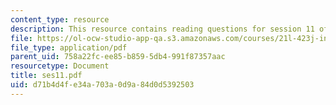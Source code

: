 ```yaml
---
content_type: resource
description: This resource contains reading questions for session 11 of the course.
file: https://ol-ocw-studio-app-qa.s3.amazonaws.com/courses/21l-423j-introduction-to-anglo-american-folk-music-fall-2005/d71b4d4fe34a703a0d9a84d0d5392503_ses11.pdf
file_type: application/pdf
parent_uid: 758a22fc-ee85-b859-5db4-991f87357aac
resourcetype: Document
title: ses11.pdf
uid: d71b4d4f-e34a-703a-0d9a-84d0d5392503
---
```

